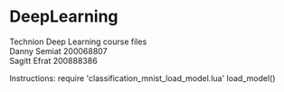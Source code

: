 # DeepLearning
Technion Deep Learning course files<br>
Danny Semiat 200068807<br>
Sagitt Efrat 200888386

Instructions:
require 'classification_mnist_load_model.lua'
load_model()
